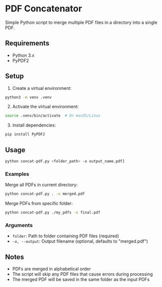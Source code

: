 # PDF Concatenator

Simple Python script to merge multiple PDF files in a directory into a single PDF.

## Requirements

- Python 3.x
- PyPDF2

## Setup

1. Create a virtual environment:
```bash
python3 -m venv .venv
```

2. Activate the virtual environment:
```bash
source .venv/bin/activate  # On macOS/Linux
```

3. Install dependencies:
```bash
pip install PyPDF2
```

## Usage

```bash
python concat-pdf.py <folder_path> -o output_name.pdf]
```

### Examples

Merge all PDFs in current directory:
```bash
python concat-pdf.py . -o merged.pdf
```

Merge PDFs from specific folder:
```bash
python concat-pdf.py ./my_pdfs -o final.pdf
```

### Arguments

- `folder`: Path to folder containing PDF files (required)
- `-o, --output`: Output filename (optional, defaults to "merged.pdf")

## Notes

- PDFs are merged in alphabetical order
- The script will skip any PDF files that cause errors during processing
- The merged PDF will be saved in the same folder as the input PDFs 